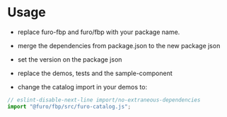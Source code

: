# Usage

- replace furo-fbp and furo/fbp with your package name.
- merge the dependencies from package.json to the new package json
- set the version on the package json
- replace the demos, tests and the sample-component

- change the catalog import in your demos to:
```js
// eslint-disable-next-line import/no-extraneous-dependencies
import "@furo/fbp/src/furo-catalog.js";

```


